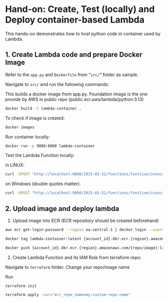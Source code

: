 
# Hand-on: Create, Test (locally) and Deploy container-based Lambda

This hands-on demonstrates how to host python code in container used by Lambda.

## 1. Create Lambda code and prepare Docker Image

Refer to the `app.py` and `Dockerfile` from "`src/`" folder as sample.

Navigate to `src/` and run the following commands:

This builds a docker image from app.py. Foundation image is the one provide by AWS in public repo (public.ecr.aws/lambda/python:3.13)

```bash
docker build -t lambda-container .
```

To check if image is created:

```bash
docker images
```

Run container locally:

```bash
docker run -p 9000:8080 lambda-container
```

Test the Lambda Function locally:

in LiNUX:

```bash
curl -XPOST "http://localhost:9000/2015-03-31/functions/function/invocations" -d '{"key": "value"}'
```

on Windows (double quotes matter):

```bash
curl -XPOST "http://localhost:9000/2015-03-31/functions/function/invocations" -d "{""key"": ""value""}"
```

## 2. Upload image and deploy lambda

1. Upload image into ECR (ECR repository should be created beforehand)

```bash
aws ecr get-login-password --region eu-central-1 | docker login --username AWS --password-stdin {account_id}.dkr.ecr.{region}.amazonaws.com

docker tag lambda-container:latest {account_id}.dkr.ecr.{region}.amazonaws.com/{repo/image}:latest

docker push {account_id}.dkr.ecr.{region}.amazonaws.com/{repo/image}:latest
```

2. Create Lambda Function and its IAM Role from terraform repo:

Navigate to `terraform` folder. Change your repo/image name

Run

```bash
terraform init

terraform apply -var="ecr_repo_name=my-custom-repo-name"
```